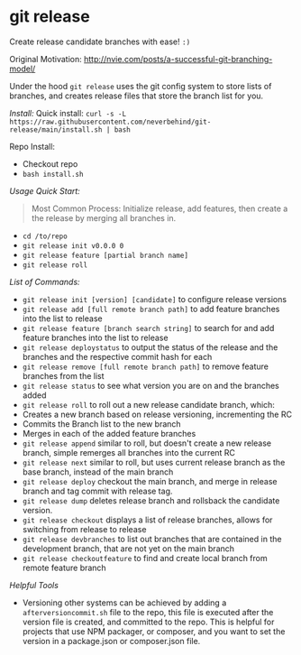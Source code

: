 # git release

Create release candidate branches with ease! `:)`

Original Motivation: http://nvie.com/posts/a-successful-git-branching-model/

Under the hood `git release` uses the git config system to store lists of branches, and creates release files that store the branch list for you.


*Install:*
Quick install: `curl -s -L https://raw.githubusercontent.com/neverbehind/git-release/main/install.sh | bash`


Repo Install:
* Checkout repo
* `bash install.sh`


*Usage Quick Start:*

> Most Common Process: Initialize release, add features, then create a the release by merging all branches in.

* `cd /to/repo`
* `git release init v0.0.0 0`
* `git release feature [partial branch name]`
* `git release roll`


*List of Commands:*
- `git release init [version] [candidate]` to configure release versions
- `git release add [full remote branch path]` to add feature branches into the list to release
- `git release feature [branch search string]` to search for and add feature branches into the list to release
- `git release deploystatus` to output the status of the release and the branches and the respective commit hash for each
- `git release remove [full remote branch path]` to remove feature branches from the list
- `git release status` to see what version you are on and the branches added
- `git release roll` to roll out a new release candidate branch, which:
 - Creates a new branch based on release versioning, incrementing the RC
 - Commits the Branch list to the new branch
 - Merges in each of the added feature branches
- `git release append` similar to roll, but doesn't create a new release branch, simple remerges all branches into the current RC
- `git release next` similar to roll, but uses current release branch as the base branch, instead of the main branch
- `git release deploy` checkout the main branch, and merge in release branch and tag commit with release tag.
- `git release dump` deletes release branch and rollsback the candidate version.
- `git release checkout` displays a list of release branches, allows for switching from release to release
- `git release devbranches` to list out branches that are contained in the development branch, that are not yet on the main branch
- `git release checkoutfeature` to find and create local branch from remote feature branch

*Helpful Tools*
- Versioning other systems can be achieved by adding a `afterversioncommit.sh` file to the repo, this file is executed after the version file is created, and committed to the repo. This is helpful for projects that use NPM packager, or composer, and you want to set the version in a package.json or composer.json file. 
